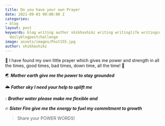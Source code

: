 ```yaml
---
title: Do you have your own Prayer
date: 2021-09-03 00:00:00 Z
categories:
- blog
layout: post
keywords: blog writing author shikhashikz writing writinglife writingcommunity dailyblogpost
  dailyblogpostchallenge
image: assets/images/Post155.jpg
author: shikhashikz
---
```


📿 I have found my own little prayer which gives me power and strength in all the times, good times, bad times, down time, all the time! 🙏

🌏 ***Mother earth give me the power to stay grounded***

🌥️ ***Father sky I need your help to uplift me***

💧 ***Brother water please make me flexible and*** 
 
🔥 ***Sister Fire give me the energy to fuel my commitment to growth***

>Share your POWER WORDS!
>



